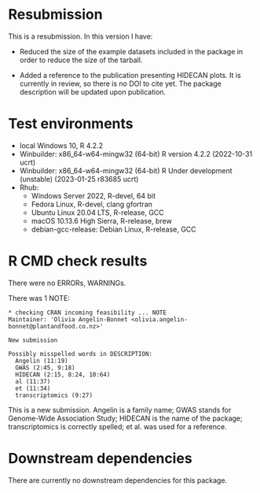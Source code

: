 # Resubmission

This is a resubmission. In this version I have:

* Reduced the size of the example datasets included in the package in order to reduce the size of the tarball.

* Added a reference to the publication presenting HIDECAN plots. It is currently in review,
so there is no DOI to cite yet. The package description will be updated upon publication.

# Test environments

- local Windows 10, R 4.2.2
- Winbuilder: x86_64-w64-mingw32 (64-bit) R version 4.2.2 (2022-10-31 ucrt)
- Winbuilder: x86_64-w64-mingw32 (64-bit) R Under development (unstable) (2023-01-25 r83685 ucrt)
- Rhub:
  - Windows Server 2022, R-devel, 64 bit
  - Fedora Linux, R-devel, clang gfortran
  - Ubuntu Linux 20.04 LTS, R-release, GCC
  - macOS 10.13.6 High Sierra, R-release, brew
  - debian-gcc-release: Debian Linux, R-release, GCC

# R CMD check results

There were no ERRORs, WARNINGs. 

There was 1 NOTE:

```
* checking CRAN incoming feasibility ... NOTE
Maintainer: 'Olivia Angelin-Bonnet <olivia.angelin-bonnet@plantandfood.co.nz>'

New submission

Possibly misspelled words in DESCRIPTION:
  Angelin (11:19)
  GWAS (2:45, 9:18)
  HIDECAN (2:15, 8:24, 10:64)
  al (11:37)
  et (11:34)
  transcriptomics (9:27)
```

This is a new submission. Angelin is a family name; GWAS stands for Genome-Wide Association Study; HIDECAN is the name of the package; transcriptomics is correctly spelled; et al. was used for a reference.


# Downstream dependencies

There are currently no downstream dependencies for this package.
